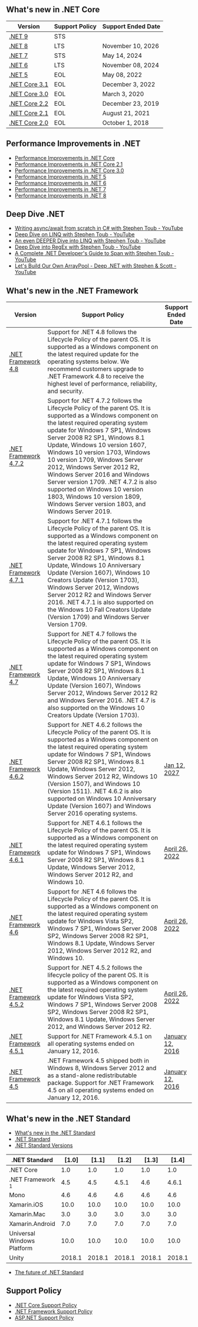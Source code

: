## What's new in .NET Core
| Version  | Support Policy | Support Ended Date |
| -------- | -------------- | ------------------ |
| [.NET 9](https://docs.microsoft.com/en-us/dotnet/core/whats-new/dotnet-9/overview) | STS |  |
| [.NET 8](https://docs.microsoft.com/en-us/dotnet/core/whats-new/dotnet-8) | LTS | November 10, 2026 |
| [.NET 7](https://docs.microsoft.com/en-us/dotnet/core/whats-new/dotnet-7) | STS | May 14, 2024 |
| [.NET 6](https://docs.microsoft.com/en-us/dotnet/core/whats-new/dotnet-6) | LTS | November 08, 2024 |
| [.NET 5](https://docs.microsoft.com/en-us/dotnet/core/whats-new/dotnet-5) | EOL | May 08, 2022 |
| [.NET Core 3.1](https://docs.microsoft.com/en-us/dotnet/core/whats-new/dotnet-core-3-1) | EOL | December 3, 2022 |
| [.NET Core 3.0](https://docs.microsoft.com/en-us/dotnet/core/whats-new/dotnet-core-3-0) | EOL | March 3, 2020 |
| [.NET Core 2.2](https://docs.microsoft.com/en-us/dotnet/core/whats-new/dotnet-core-2-2) | EOL | December 23, 2019 |
| [.NET Core 2.1](https://docs.microsoft.com/en-us/dotnet/core/whats-new/dotnet-core-2-1) | EOL | August 21, 2021 |
| [.NET Core 2.0](https://docs.microsoft.com/en-us/dotnet/core/whats-new/dotnet-core-2-0) | EOL | October 1, 2018 |

## Performance Improvements in .NET
- [Performance Improvements in .NET Core](https://devblogs.microsoft.com/dotnet/performance-improvements-in-net-core/)
- [Performance Improvements in .NET Core 2.1](https://devblogs.microsoft.com/dotnet/performance-improvements-in-net-core-2-1/)
- [Performance Improvements in .NET Core 3.0](https://devblogs.microsoft.com/dotnet/performance-improvements-in-net-core-3-0/)
- [Performance Improvements in .NET 5](https://devblogs.microsoft.com/dotnet/performance-improvements-in-net-5/)
- [Performance Improvements in .NET 6](https://devblogs.microsoft.com/dotnet/performance-improvements-in-net-6/)
- [Performance Improvements in .NET 7](https://devblogs.microsoft.com/dotnet/performance_improvements_in_net_7/)
- [Performance Improvements in .NET 8](https://devblogs.microsoft.com/dotnet/performance-improvements-in-net-8/)

## Deep Dive .NET
- [Writing async/await from scratch in C# with Stephen Toub - YouTube](https://www.youtube.com/watch?v=R-z2Hv-7nxk)
- [Deep Dive on LINQ with Stephen Toub - YouTube](https://www.youtube.com/watch?v=xKr96nIyCFM)
- [An even DEEPER Dive into LINQ with Stephen Toub - YouTube](https://www.youtube.com/watch?v=W4-NVVNwCWs)
- [Deep Dive into RegEx with Stephen Toub - YouTube](https://www.youtube.com/watch?v=ptKjWPC7pqw)
- [A Complete .NET Developer's Guide to Span with Stephen Toub - YouTube](https://www.youtube.com/watch?v=5KdICNWOfEQ)
- [Let's Build Our Own ArrayPool - Deep .NET with Stephen & Scott - YouTube](https://www.youtube.com/watch?v=bw7ljmvbrr0)

## What's new in the .NET Framework
| Version  | Support Policy | Support Ended Date |
| -------- | -------------- | ------------------ |
| [.NET Framework 4.8](https://docs.microsoft.com/en-us/dotnet/framework/whats-new/#v48) |Support for .NET 4.8 follows the Lifecycle Policy of the parent OS. It is supported as a Windows component on the latest required update for the operating systems below. We recommend customers upgrade to .NET Framework 4.8 to receive the highest level of performance, reliability, and security.| |
| [.NET Framework 4.7.2](https://docs.microsoft.com/en-us/dotnet/framework/whats-new/#v472) | Support for .NET 4.7.2 follows the Lifecycle Policy of the parent OS. It is supported as a Windows component on the latest required operating system update for Windows 7 SP1, Windows Server 2008 R2 SP1, Windows 8.1 Update, Windows 10 version 1607, Windows 10 version 1703, Windows 10 version 1709, Windows Server 2012, Windows Server 2012 R2, Windows Server 2016 and Windows Server version 1709. .NET 4.7.2 is also supported on Windows 10 version 1803, Windows 10 version 1809, Windows Server version 1803, and Windows Server 2019.  |
| [.NET Framework 4.7.1](https://docs.microsoft.com/en-us/dotnet/framework/whats-new/#v471) | Support for .NET 4.7.1 follows the Lifecycle Policy of the parent OS. It is supported as a Windows component on the latest required operating system update for Windows 7 SP1, Windows Server 2008 R2 SP1, Windows 8.1 Update, Windows 10 Anniversary Update (Version 1607), Windows 10 Creators Update (Version 1703), Windows Server 2012, Windows Server 2012 R2 and Windows Server 2016. .NET 4.7.1 is also supported on the Windows 10 Fall Creators Update (Version 1709) and Windows Server Version 1709. |
| [.NET Framework 4.7](https://docs.microsoft.com/en-us/dotnet/framework/whats-new/#v47) | Support for .NET 4.7 follows the Lifecycle Policy of the parent OS. It is supported as a Windows component on the latest required operating system update for Windows 7 SP1, Windows Server 2008 R2 SP1, Windows 8.1 Update, Windows 10 Anniversary Update (Version 1607), Windows Server 2012, Windows Server 2012 R2 and Windows Server 2016. .NET 4.7 is also supported on the Windows 10 Creators Update (Version 1703).  |
| [.NET Framework 4.6.2](https://docs.microsoft.com/en-us/dotnet/framework/whats-new/#v462) | Support for .NET 4.6.2 follows the Lifecycle Policy of the parent OS. It is supported as a Windows component on the latest required operating system update for Windows 7 SP1, Windows Server 2008 R2 SP1, Windows 8.1 Update, Windows Server 2012, Windows Server 2012 R2, Windows 10 (Version 1507), and Windows 10 (Version 1511). .NET 4.6.2 is also supported on Windows 10 Anniversary Update (Version 1607) and Windows Server 2016 operating systems. | [Jan 12, 2027](https://docs.microsoft.com/en-us/lifecycle/products/microsoft-net-framework) |
| [.NET Framework 4.6.1](https://docs.microsoft.com/en-us/dotnet/framework/whats-new/#v461) | Support for .NET 4.6.1 follows the Lifecycle Policy of the parent OS. It is supported as a Windows component on the latest required operating system update for Windows 7 SP1, Windows Server 2008 R2 SP1, Windows 8.1 Update, Windows Server 2012, Windows Server 2012 R2, and Windows 10.  | [April 26, 2022](https://docs.microsoft.com/en-us/lifecycle/products/microsoft-net-framework) |
| [.NET Framework 4.6](https://docs.microsoft.com/en-us/dotnet/framework/whats-new/#v46) | Support for .NET 4.6 follows the Lifecycle Policy of the parent OS. It is supported as a Windows component on the latest required operating system update for Windows Vista SP2, Windows 7 SP1, Windows Server 2008 SP2, Windows Server 2008 R2 SP1, Windows 8.1 Update, Windows Server 2012, Windows Server 2012 R2, and Windows 10. | [April 26, 2022](https://docs.microsoft.com/en-us/lifecycle/products/microsoft-net-framework) |
| [.NET Framework 4.5.2](https://docs.microsoft.com/en-us/dotnet/framework/whats-new/#v452) | Support for .NET 4.5.2 follows the lifecycle policy of the parent OS. It is supported as a Windows component on the latest required operating system update for Windows Vista SP2, Windows 7 SP1, Windows Server 2008 SP2, Windows Server 2008 R2 SP1, Windows 8.1 Update, Windows Server 2012, and Windows Server 2012 R2. | [April 26, 2022](https://docs.microsoft.com/en-us/lifecycle/products/microsoft-net-framework) |
| [.NET Framework 4.5.1](https://docs.microsoft.com/en-us/dotnet/framework/whats-new/#v451) | Support for .NET Framework 4.5.1 on all operating systems ended on January 12, 2016. | [January 12, 2016](https://docs.microsoft.com/en-us/lifecycle/products/microsoft-net-framework) |
| [.NET Framework 4.5](https://docs.microsoft.com/en-us/dotnet/framework/whats-new/#v45) | .NET Framework 4.5 shipped both in Windows 8, Windows Server 2012 and as a stand-alone redistributable package. Support for .NET Framework 4.5 on all operating systems ended on January 12, 2016. | [January 12, 2016](https://docs.microsoft.com/en-us/lifecycle/products/microsoft-net-framework) |

## What's new in the .NET Standard
- [What's new in the .NET Standard](https://docs.microsoft.com/en-us/dotnet/standard/whats-new/whats-new-in-dotnet-standard?tabs=csharp)
- [.NET Standard](https://docs.microsoft.com/en-us/dotnet/standard/net-standard)
- [.NET Standard Versions](https://dotnet.microsoft.com/platform/dotnet-standard#versions)

| .NET Standard              | [1.0]  | [1.1]  | [1.2] | [1.3] | [1.4] | [1.5]              | [1.6]              | [2.0]               | [2.1] |
|----------------------------|--------|--------|-------|-------|-------|--------------------|--------------------|---------------------|---------------------
| .NET Core                  | 1.0    | 1.0    | 1.0   | 1.0   | 1.0   | 1.0                | 1.0                | 2.0                 | 3.0 |
| .NET Framework <sup>1</sup>| 4.5    | 4.5    | 4.5.1 | 4.6   | 4.6.1 | 4.6.1 <sup>2</sup> | 4.6.1 <sup>2</sup> | 4.6.1 <sup>2</sup>  | N/A<sup>3</sup> |
| Mono                       | 4.6    | 4.6    | 4.6   | 4.6   | 4.6   | 4.6                | 4.6                | 5.4                 | 6.4 |
| Xamarin.iOS                | 10.0   | 10.0   | 10.0  | 10.0  | 10.0  | 10.0               | 10.0               | 10.14               | 12.16 |
| Xamarin.Mac                | 3.0    | 3.0    | 3.0   | 3.0   | 3.0   | 3.0                | 3.0                | 3.8                 | 5.16 |
| Xamarin.Android            | 7.0    | 7.0    | 7.0   | 7.0   | 7.0   | 7.0                | 7.0                | 8.0                 | 10.0 |
| Universal Windows Platform | 10.0   | 10.0   | 10.0  | 10.0  | 10.0  | 10.0.16299         | 10.0.16299         | 10.0.16299          | TBD |
| Unity                      | 2018.1 | 2018.1 | 2018.1| 2018.1| 2018.1| 2018.1             |  2018.1            | 2018.1              | TBD |

- [The future of .NET Standard](https://devblogs.microsoft.com/dotnet/the-future-of-net-standard/)

## Support Policy
- [.NET Core Support Policy](https://dotnet.microsoft.com/platform/support/policy/dotnet-core)
- [.NET Framework Support Policy](https://dotnet.microsoft.com/platform/support/policy/dotnet-framework)
- [ASP.NET Support Policy](https://dotnet.microsoft.com/platform/support/policy/aspnet)
